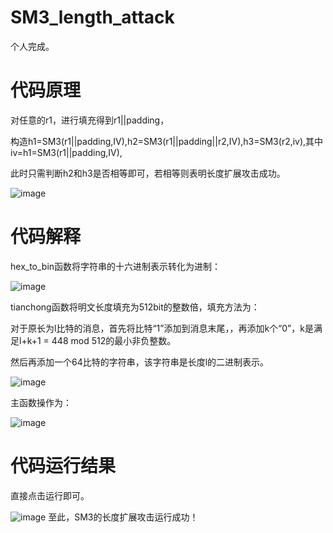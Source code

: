 # SM3_length_attack
个人完成。

# 代码原理
对任意的r1，进行填充得到r1||padding，

构造h1=SM3(r1||padding,IV),h2=SM3(r1||padding||r2,IV),h3=SM3(r2,iv),其中iv=h1=SM3(r1||padding,IV),

此时只需判断h2和h3是否相等即可，若相等则表明长度扩展攻击成功。

![image](https://user-images.githubusercontent.com/105580300/181866779-a8a11629-25d2-40a2-923d-b25f56bf0d33.png)


# 代码解释
hex_to_bin函数将字符串的十六进制表示转化为进制：

![image](https://user-images.githubusercontent.com/105580300/181905173-077e5591-a9a7-4a16-ab57-75ed2b18ac9b.png)

tianchong函数将明文长度填充为512bit的整数倍，填充方法为：

对于原长为l比特的消息，首先将比特“1”添加到消息末尾，，再添加k个“0”，k是满足l+k+1 = 448 mod 512的最小非负整数。

然后再添加一个64比特的字符串，该字符串是长度l的二进制表示。

![image](https://user-images.githubusercontent.com/105580300/181905205-6eb6c309-b70b-41b0-a6e2-6d022047174d.png)

主函数操作为：

![image](https://user-images.githubusercontent.com/105580300/181905345-1fce120e-5109-4aae-b944-7bc045c3e562.png)

# 代码运行结果
直接点击运行即可。

![image](https://user-images.githubusercontent.com/105580300/181866824-4576c9bc-1706-4160-933f-cab1a677ae01.png)
至此，SM3的长度扩展攻击运行成功！
